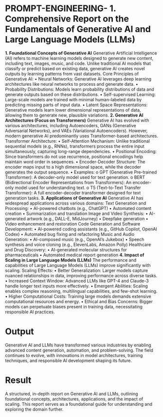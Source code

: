 # PROMPT-ENGINEERING- 1.	Comprehensive Report on the Fundamentals of Generative AI and Large Language Models (LLMs)
**1. Foundational Concepts of Generative AI**
Generative Artificial Intelligence (AI) refers to machine learning models 
designed to generate new content, including text, images, music, and code. 
Unlike traditional AI models that classify or predict based on existing data, 
generative AI creates novel outputs by learning patterns from vast datasets. 
Core Principles of Generative AI: 
• Neural Networks: Generative AI leverages deep learning architectures 
like neural networks to process and generate data. 
• Probability Distributions: Models learn probability distributions of data 
and generate outputs based on these distributions. 
• Self-supervised Learning: Large-scale models are trained with minimal 
human-labeled data by predicting missing parts of input data. 
• Latent Space Representations: Generative models learn lower
dimensional representations of data, allowing them to generate new, 
plausible variations. 
**2. Generative AI Architectures (Focus on Transformers)**
Generative AI has evolved with various architectures, including Autoencoders, 
GANs (Generative Adversarial Networks), and VAEs (Variational Autoencoders). 
However, modern generative AI predominantly uses Transformer-based 
architectures. 
Transformer Architecture: 
• Self-Attention Mechanism: Unlike traditional sequential models (e.g., 
RNNs), transformers process the entire input simultaneously, capturing 
long-range dependencies. 
• Positional Encoding: Since transformers do not use recurrence, 
positional encodings help maintain word order in sequences. 
• Encoder-Decoder Structure: The encoder maps input to a high
dimensional space, while the decoder generates the output sequence. 
• Examples: 
o GPT (Generative Pre-trained Transformer): A decoder-only model 
used for text generation. 
o BERT (Bidirectional Encoder Representations from Transformers): 
An encoder-only model used for understanding text. 
o T5 (Text-to-Text Transfer Transformer): A full encoder-decoder 
transformer designed for text generation tasks. 
**3. Applications of Generative AI**
Generative AI has widespread applications across various domains: 
Text Generation and Processing: 
• AI-powered chatbots (e.g., ChatGPT) 
• Automated content creation 
• Summarization and translation 
Image and Video Synthesis: 
• AI-generated artwork (e.g., DALL-E, MidJourney) 
• Deepfake generation 
• Video enhancement and restoration 
Code Generation and Software Development: 
• AI-powered coding assistants (e.g., GitHub Copilot, OpenAI Codex) 
• Automated bug fixing and refactoring 
Music and Audio Generation: 
• AI-composed music (e.g., OpenAI’s Jukebox) 
• Speech synthesis and voice cloning (e.g., ElevenLabs, Amazon Polly) 
Healthcare and Drug Discovery: 
• AI-generated molecular structures for pharmaceuticals 
• Automated medical report generation 
**4. Impact of Scaling in Large Language Models (LLMs)**
The performance and capabilities of Large Language Models (LLMs) improve 
significantly with scaling. 
Scaling Effects: 
• Better Generalization: Larger models capture nuanced relationships in 
data, improving performance across diverse tasks. 
• Increased Context Window: Advanced LLMs like GPT-4 and Claude-3 
handle longer text inputs more effectively. 
• Emergent Abilities: Scaling enables complex reasoning, multilingual 
capabilities, and few-shot learning. 
• Higher Computational Costs: Training large models demands extensive 
computational resources and energy. 
• Ethical and Bias Concerns: Bigger models can perpetuate biases present 
in training data, necessitating responsible AI practices. 

# Output
Generative AI and LLMs have transformed various industries by enabling 
advanced content generation, automation, and problem-solving. The field 
continues to evolve, with innovations in model architectures, training 
techniques, and responsible AI development shaping its future.


# Result
A structured, in-depth report on Generative AI and LLMs, 
outlining foundational concepts, architectures, applications, and the impact of 
scaling. This report serves as a foundational guide for understanding and 
exploring the domain further.
